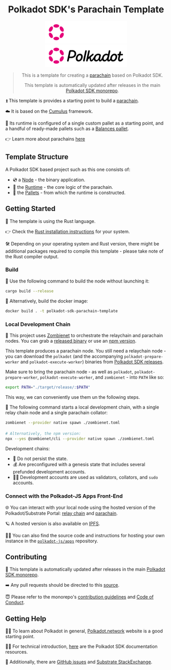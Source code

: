 <div align="center">

# Polkadot SDK's Parachain Template

<img height="70px" alt="Polkadot SDK Logo" src="https://github.com/paritytech/polkadot-sdk/raw/master/docs/images/Polkadot_Logo_Horizontal_Pink_White.png#gh-dark-mode-only"/>
<img height="70px" alt="Polkadot SDK Logo" src="https://github.com/paritytech/polkadot-sdk/raw/master/docs/images/Polkadot_Logo_Horizontal_Pink_Black.png#gh-light-mode-only"/>

> This is a template for creating a [parachain](https://wiki.polkadot.network/docs/learn-parachains) based on Polkadot SDK.
> 
> This template is automatically updated after releases in the main [Polkadot SDK monorepo](https://github.com/paritytech/polkadot-sdk).

</div>

⏫ This template is provides a starting point to build a [parachain](https://wiki.polkadot.network/docs/learn-parachains).

☁️ It is based on the [Cumulus](https://paritytech.github.io/polkadot-sdk/master/polkadot_sdk_docs/polkadot_sdk/cumulus/index.html) framework.

🔧 Its runtime is configured of a single custom pallet as a starting point, and a handful of ready-made pallets such as a [Balances pallet](https://paritytech.github.io/polkadot-sdk/master/pallet_balances/index.html).

👉 Learn more about parachains [here](https://wiki.polkadot.network/docs/learn-parachains)

## Template Structure

A Polkadot SDK based project such as this one consists of:

- 💿 a [Node](./node/README.md) - the binary application.
- 🧮 the [Runtime](./runtime/README.md) - the core logic of the parachain.
- 🎨 the [Pallets](./pallets/README.md) - from which the runtime is constructed.

## Getting Started

🦀 The template is using the Rust language.

👉 Check the
[Rust installation instructions](https://www.rust-lang.org/tools/install) for your system.

🛠️ Depending on your operating system and Rust version, there might be additional
packages required to compile this template - please take note of the Rust compiler output.

### Build

🔨 Use the following command to build the node without launching it:

```sh
cargo build --release
```

🐳 Alternatively, build the docker image:

```sh
docker build . -t polkadot-sdk-parachain-template
```

### Local Development Chain

🧟 This project uses [Zombienet](https://github.com/paritytech/zombienet) to orchestrate the relaychain and parachain nodes. You can grab a [released binary](https://github.com/paritytech/zombienet/releases) or use an [npm version](https://www.npmjs.com/package/@zombienet/cli).

This template produces a parachain node. You still need a relaychain node - you can download the `polkadot` (and the accompanying `polkadot-prepare-worker` and `polkadot-execute-worker`) binaries from [Polkadot SDK releases](https://github.com/paritytech/polkadot-sdk/releases/latest).

Make sure to bring the parachain node - as well as `polkadot`, `polkadot-prepare-worker`, `polkadot-execute-worker`, and `zombienet` - into `PATH` like so:

```sh
export PATH="./target/release/:$PATH"
```

This way, we can conveniently use them un the following steps.

👥 The following command starts a local development chain, with a single relay chain node and a single parachain collator:

```sh
zombienet --provider native spawn ./zombienet.toml

# Alternatively, the npm version:
npx --yes @zombienet/cli --provider native spawn ./zombienet.toml
```

Development chains:

- 🧹 Do not persist the state.
- 💰 Are preconfigured with a genesis state that includes several prefunded development accounts.
- 🧑‍⚖️ Development accounts are used as validators, collators, and `sudo` accounts.

### Connect with the Polkadot-JS Apps Front-End

🌐 You can interact with your local node using the
hosted version of the Polkadot/Substrate Portal: [relay chain](https://polkadot.js.org/apps/#/explorer?rpc=ws://localhost:9944) and [parachain](https://polkadot.js.org/apps/#/explorer?rpc=ws://localhost:9988).

🪐 A hosted version is also
available on [IPFS](https://dotapps.io/).

🧑‍🔧 You can also find the source code and instructions for hosting your own instance in the
[`polkadot-js/apps`](https://github.com/polkadot-js/apps) repository.

## Contributing

🔄 This template is automatically updated after releases in the main [Polkadot SDK monorepo](https://github.com/paritytech/polkadot-sdk).

➡️ Any pull requests should be directed to this [source](https://github.com/paritytech/polkadot-sdk/tree/master/templates/parachain).

😇 Please refer to the monorepo's [contribution guidelines](https://github.com/paritytech/polkadot-sdk/blob/master/docs/contributor/CONTRIBUTING.md) and [Code of Conduct](https://github.com/paritytech/polkadot-sdk/blob/master/docs/contributor/CODE_OF_CONDUCT.md).

## Getting Help

🧑‍🏫 To learn about Polkadot in general, [Polkadot.network](https://polkadot.network/) website is a good starting point.

🧑‍🔧 For technical introduction, [here](https://github.com/paritytech/polkadot-sdk#-documentation) are the Polkadot SDK documentation resources.

👥 Additionally, there are [GitHub issues](https://github.com/paritytech/polkadot-sdk/issues) and [Substrate StackExchange](https://substrate.stackexchange.com/).

